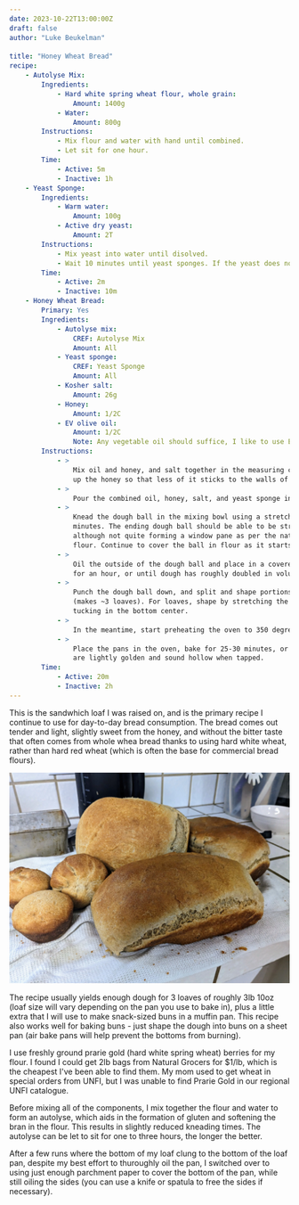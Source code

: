```yaml
---
date: 2023-10-22T13:00:00Z
draft: false
author: "Luke Beukelman"

title: "Honey Wheat Bread"
recipe:
    - Autolyse Mix:
        Ingredients:
            - Hard white spring wheat flour, whole grain:
                Amount: 1400g
            - Water:
                Amount: 800g
        Instructions:
            - Mix flour and water with hand until combined.
            - Let sit for one hour.
        Time:
            - Active: 5m
            - Inactive: 1h
    - Yeast Sponge:
        Ingredients:
            - Warm water:
                Amount: 100g
            - Active dry yeast:
                Amount: 2T
        Instructions:
            - Mix yeast into water until disolved.
            - Wait 10 minutes until yeast sponges. If the yeast does not look active by the end of 10 minutes, it is probably dead.
        Time:
            - Active: 2m
            - Inactive: 10m
    - Honey Wheat Bread:
        Primary: Yes
        Ingredients:
            - Autolyse mix:
                CREF: Autolyse Mix
                Amount: All
            - Yeast sponge:
                CREF: Yeast Sponge
                Amount: All
            - Kosher salt:
                Amount: 26g
            - Honey:
                Amount: 1/2C
            - EV olive oil:
                Amount: 1/2C
                Note: Any vegetable oil should suffice, I like to use EVO.
        Instructions:
            - >
                Mix oil and honey, and salt together in the measuring cup, I find that this helps loosen
                up the honey so that less of it sticks to the walls of the cup.
            - >
                Pour the combined oil, honey, salt, and yeast sponge into the autolyse.
            - >
                Knead the dough ball in the mixing bowl using a stretch and fold method for roughly 10
                minutes. The ending dough ball should be able to be stretched thin,
                although not quite forming a window pane as per the nature of whole wheat
                flour. Continue to cover the ball in flour as it starts sticking to your hands.
            - >
                Oil the outside of the dough ball and place in a covered bowl to rise
                for an hour, or until dough has roughly doubled in volume.
            - >
                Punch the dough ball down, and split and shape portions for the desired shape
                (makes ~3 loaves). For loaves, shape by stretching the dough under itself and
                tucking in the bottom center.
            - >
                In the meantime, start preheating the oven to 350 degrees F.
            - >
                Place the pans in the oven, bake for 25-30 minutes, or until the tops
                are lightly golden and sound hollow when tapped.
        Time:
            - Active: 20m
            - Inactive: 2h
---
```


This is the sandwhich loaf I was raised on, and is the primary recipe I continue to
use for day-to-day bread consumption. The bread comes out tender and light, slightly
sweet from the honey, and without the bitter taste that often comes from whole whea
bread thanks to using hard white wheat, rather than hard red wheat (which is often
the base for commercial bread flours).

![Fresh from the oven](./fresh_honey_wheat.webp)

The recipe usually yields enough dough for 3 loaves of roughly 3lb 10oz (loaf size
will vary depending on the pan you use to bake in), plus a little extra that I will
use to make snack-sized buns in a muffin pan. This recipe also works well for baking
buns - just shape the dough into buns on a sheet pan (air bake pans will help prevent
the bottoms from burning).

I use freshly ground prarie gold (hard white spring wheat) berries for my flour. I
found I could get 2lb bags from Natural Grocers for $1/lb, which is the cheapest
I've been able to find them. My mom used to get wheat in special orders from UNFI,
but I was unable to find Prarie Gold in our regional UNFI catalogue.

Before mixing all of the components, I mix together the flour and water to form an
autolyse, which aids in the formation of gluten and softening the bran in the flour.
This results in slightly reduced kneading times. The autolyse can be let to sit for
one to three hours, the longer the better.

After a few runs where the bottom of my loaf clung to the bottom of the loaf pan,
despite my best effort to thuroughly oil the pan, I switched over to using just
enough parchment paper to cover the bottom of the pan, while still oiling the sides
(you can use a knife or spatula to free the sides if necessary).
